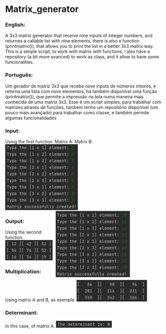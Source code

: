 # Matrix_generator
<h3>English:</h3>
 A 3x3 matrix generator that receive nine inputs of integer numbers, and returnes a callable list with nine elements, there is also a function (printmatrix()), that allows you to print the list in a better 3x3 matrix way. This is a simple script, to work with matrix with functions, i also have a repository (a bit more avanced) to work as class, and it allow to have some funcionalities.

 <h3>Português:</h3>
 Um gerador de matriz 3x3 que recebe nove inputs de números inteiros, e retorna uma lista com nove elementos, há também disponível uma função (printmatrix()), que permite a impressão na tela numa maneira mais conhecida de uma matriz 3x3. Esse é um script simples, para trabalhar com matrizes através de funções, também tenho um repositório disponível (um pouco mais avançado) para trabalhar como classe, e também permite algumas funcionalidades
 <h3>Input:</h3>
Using the first function.
Matrix A:                    Matrix B:
<div style="width: 400px;">
<img src="images/input.png"> <img align=right src="images/input1.png">
</div>
 <h3> Output:</h3>
 Using the second function.
 <img src="images/output.png">
<h3>Multiplication:</h3>
Using matrix A and B, as exemple: 
<img src="images/multiplication.png">
<h3>Determinant:</h3>
In this case, of matrix A.
<img src="images/determinant.png">
